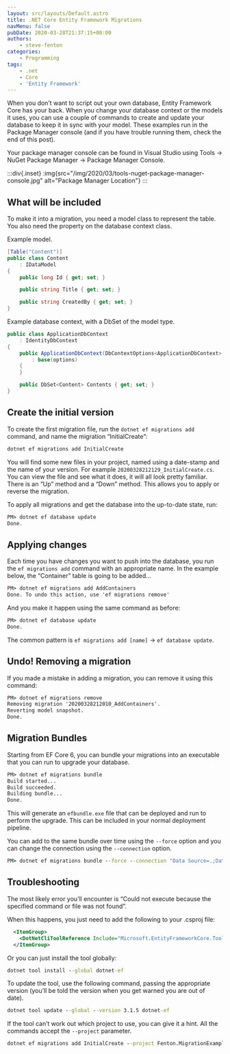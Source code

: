 ```yaml
---
layout: src/layouts/Default.astro
title: .NET Core Entity Framework Migrations
navMenu: false
pubDate: 2020-03-28T21:37:15+00:00
authors:
    - steve-fenton
categories:
    - Programming
tags:
    - .net
    - Core
    - 'Entity Framework'
---
```


When you don’t want to script out your own database, Entity Framework Core has your back. When you change your database context or the models it uses, you can use a couple of commands to create and update your database to keep it in sync with your model. These examples run in the Package Manager console (and if you have trouble running them, check the end of this post).

Your package manager console can be found in Visual Studio using Tools -> NuGet Package Manager -> Package Manager Console.

:::div{.inset}
:img{src="/img/2020/03/tools-nuget-package-manager-console.jpg" alt="Package Manager Location"}
:::

## What will be included

To make it into a migration, you need a model class to represent the table. You also need the property on the database context class.

Example model.

```csharp
[Table("Content")]
public class Content
    : IDataModel
{
    public long Id { get; set; }

    public string Title { get; set; }

    public string CreatedBy { get; set; }
}
```

Example database context, with a DbSet of the model type.

```csharp
public class ApplicationDbContext
    : IdentityDbContext
{
    public ApplicationDbContext(DbContextOptions<ApplicationDbContext> options)
        : base(options)
    {
    }

    public DbSet<Content> Contents { get; set; }
}
```

## Create the initial version

To create the first migration file, run the `dotnet ef migrations add` command, and name the migration “InitialCreate”:

```cmd
dotnet ef migrations add InitialCreate
```

You will find some new files in your project, named using a date-stamp and the name of your version. For example `20200328212129_InitialCreate.cs`. You can view the file and see what it does, it will all look pretty familiar. There is an “Up” method and a “Down” method. This allows you to apply or reverse the migration.

To apply all migrations and get the database into the up-to-date state, run:

```cmd
PM> dotnet ef database update
Done.
```

## Applying changes

Each time you have changes you want to push into the database, you run the `ef migrations add` command with an appropriate name. In the example below, the “Container” table is going to be added…

```cmd
PM> dotnet ef migrations add AddContainers
Done. To undo this action, use 'ef migrations remove'
```

And you make it happen using the same command as before:

```cmd
PM> dotnet ef database update
Done.
```

The common pattern is `ef migrations add [name]` -> `ef database update`.

## Undo! Removing a migration

If you made a mistake in adding a migration, you can remove it using this command:

```cmd
PM> dotnet ef migrations remove
Removing migration '20200328212010_AddContainers'.
Reverting model snapshot.
Done.
```

## Migration Bundles

Starting from EF Core 6, you can bundle your migrations into an executable that you can run to upgrade your database.

```cmd
PM> dotnet ef migrations bundle
Build started...
Build succeeded.
Building bundle...
Done.
```

This will generate an `efbundle.exe` file that can be deployed and run to perform the upgrade. This can be included in your normal deployment pipeline.

You can add to the same bundle over time using the `--force` option and you can change the connection using the `--connection` option.

```cmd
PM> dotnet ef migrations bundle --force --connection "Data Source=.;Database=ExampleDatabase"
```

## Troubleshooting

The most likely error you’ll encounter is “Could not execute because the specified command or file was not found”.

When this happens, you just need to add the following to your .csproj file:

```xml
  <ItemGroup>
    <DotNetCliToolReference Include="Microsoft.EntityFrameworkCore.Tools.DotNet" Version="2.0.3" />
  </ItemGroup>
```

Or you can just install the tool globally:

```cmd
dotnet tool install --global dotnet-ef
```

To update the tool, use the following command, passing the appropriate version (you’ll be told the version when you get warned you are out of date).

```cmd
dotnet tool update --global --version 3.1.5 dotnet-ef
```

If the tool can’t work out which project to use, you can give it a hint. All the commands accept the `--project` parameter.

```cmd
dotnet ef migrations add InitialCreate --project Fenton.MigrationExample
```